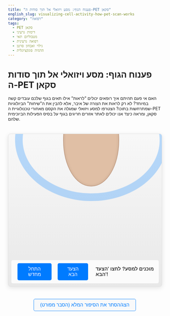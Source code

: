 ```yaml
---
title: "פענוח הגוף: מסע ויזואלי אל תוך סודות ה-PET סקאן"
english_slug: visualizing-cell-activity-how-pet-scan-works
category: "רפואה"
tags:
  - PET סקאן
  - דימות גרעיני
  - מטבוליזם תאי
  - רפואה גרעינית
  - גילוי ואבחון סרטן
  - הדמיה פונקציונלית
---
```

# פענוח הגוף: מסע ויזואלי אל תוך סודות ה-PET סקאן

האם אי פעם תהיתם איך רופאים יכולים "לראות" אילו תאים בגוף שלכם עובדים קשה במיוחד? לא רק לראות את הצורה של איבר, אלא להבין את ה"שיחות" הביולוגיות שמתרחשות בתוכו? הצטרפו למסע ויזואלי שמגלה את הקסם מאחורי טכנולוגיית ה-PET סקאן, ומראה כיצד אנו יכולים לאתר אזורים חריגים בגוף על בסיס הפעילות הביוכימית שלהם.

<div id="pet-simulation">
    <div id="scan-area">
        <div id="body">
            <div id="hot-spot"></div>
        </div>
        <div id="scanner-ring"></div>
         <div id="detectors"></div> <!-- Container for dynamic detectors -->
        <div id="tracer-particles"></div>
        <div id="detection-lines-container"></div>
         <div id="reconstruction-overlay"></div> <!-- For reconstruction visualization -->
    </div>
    <div id="simulation-controls">
        <button id="reset-simulation" class="sim-button">התחל מחדש</button>
        <button id="next-step" class="sim-button">הצעד הבא</button>
        <span id="current-step-text" class="step-text">מוכנים למסע? לחצו 'הצעד הבא'!</span>
    </div>
</div>

<button id="toggle-explanation" class="explanation-button">הצג/הסתר את הסיפור המלא (הסבר מפורט)</button>

<div id="detailed-explanation" style="display: none;">
    <h2>מהו PET סקאן ולמה הוא כמו "מצלמת מטבוליזם"?</h2>
    <p>PET (Positron Emission Tomography) סקאן היא טכניקת דימות רפואי פורצת דרך, המאפשרת לנו "לראות" את התהליכים הביוכימיים המתרחשים בתוך תאי הגוף. בניגוד לטכניקות דימות סטנדרטיות כמו רנטגן או CT, המתמקדות בצורת האיברים והמבנים, PET מתמקד בפונקציה - בפעילות המטבולית של התאים. דמיינו שבמקום מפת דרכים (מבנה), אתם מקבלים מפה של עומסי תנועה ופעילות (מטבוליזם).</p>

    <h2>ה"גשש" המולקולרי: הסמן הרדיואקטיבי</h2>
    <p>כדי שנוכל לעקוב אחר פעילות התאים, אנו משתמשים ב"גשש" מיוחד - חומר סמן (Tracer). זהו לרוב מולקולה ביולוגית שהגוף מכיר ומשתמש בה, כמו מולקולת סוכר (גלוקוז), אליה מצורף אטום רדיואקטיבי בעל אורך חיים קצר. הסמן הנפוץ ביותר נקרא FDG (Fluorodeoxyglucose). התאים בגוף משתמשים בגלוקוז לאנרגיה, ולכן FDG מתנהג דומה לגלוקוז רגיל, אך האטום הרדיואקטיבי (פלואור-18) מאפשר לנו לעקוב אחריו.</p>

    <h2>מרוץ הסמן והצטברותו ב"מוקדים חמים"</h2>
    <p>לאחר הזרקת הסמן לוריד, הוא מתפזר במהירות דרך מחזור הדם לכל חלקי הגוף. תאים פעילים במיוחד - כמו תאי סרטן הגדלים במהירות, תאי מוח חושבים, או תאי שריר בפעולה - צורכים הרבה יותר סוכר מאשר תאים רגילים. כתוצאה מכך, הם "בולעים" כמויות גדולות יותר של FDG מהסביבה. הסמן מצטבר בריכוזים גבוהים באזורים אלו, שהופכים ל"מוקדים חמים" (Hot Spots) מבחינה מטבולית.</p>

    <h2>האירוע הקוונטי: פליטת פוזיטרון ו"התאבדות"</h2>
    <p>האטום הרדיואקטיבי בסמן (כמו F-18) אינו יציב. הוא עובר תהליך טבעי של דעיכה רדיואקטיבית, במהלכו הוא פולט חלקיק קטן בשם פוזיטרון (positron). פוזיטרון הוא למעשה "אנטי-אלקטרון" - חלקיק עם מסה זהה לאלקטרון, אך עם מטען חשמלי חיובי. הפוזיטרון שנוצר נע מרחק קצר מאוד ברקמה (מילימטרים ספורים) עד שהוא פוגש אלקטרון. כשהם נפגשים, הם מחסלים זה את זה בתהליך מרהיב שנקרא "התאבדות" (annihilation). המסה של שני החלקיקים הופכת כולה לאנרגיה, שמשתחררת בצורה של שני פוטונים (חלקיקי אור אנרגטיים, במקרה זה קרני גמא). ההיבט הקריטי הוא ששני הפוטונים הללו נפלטים תמיד בכיוונים מנוגדים לחלוטין, בזווית של 180 מעלות!</p>

    <h2>הגלאים עובדים: קליטת הפוטונים וזיהוי "הקווים"</h2>
    <p>זה השלב בו סורק ה-PET נכנס לפעולה. הסורק הוא טבעת גדולה המצופה באלפי גלאים רגישים. כאשר שני פוטונים שנפלטו באותה "התאבדות" פוגעים בשני גלאים הנמצאים בדיוק בצדדים הנגדיים של הטבעת, ובאותו רגע ממש (או בהפרש זמן זעיר מאוד), הסורק מזהה את זה כ"אירוע זוגי". המחשב יודע כעת שאירוע ההתאבדות, שהוליד את זוג הפוטונים הללו, התרחש היכן שהוא לאורך הקו הישר המחבר את שני הגלאים שקלטו אותם.</p>

    <h2>הפיכת נקודות אור לתמונה: שחזור המפה</h2>
    <p>הסורק אוסף מיליוני ואף מיליארדי אירועים זוגיים כאלה מכל הכיוונים מסביב לגוף. דמיינו רשת של קווים רבים הנמתחים בין זוגות גלאים מנוגדים. היכן שקווים רבים מצטלבים או מתרכזים - זהו האזור שבו התרחשו הכי הרבה אירועי "התאבדות" פוזיטרונים. המחשב, באמצעות אלגוריתמים מתמטיים מתוחכמים (כמו שחזור איטרטיבי), משתמש בכל הקווים הללו כדי לבנות מפה תלת-ממדית מדויקת של פיזור הסמן בגוף. האזורים ה"חמים" - בהם הסמן הצטבר הכי הרבה - מופיעים בתמונה כנקודות בהירות או אדומות, המצביעות על פעילות מטבולית גבוהה.</p>

    <h2>PET סקאן בשירות הרפואה: למה זה חשוב?</h2>
    <p>היכולת לראות פעילות מטבולית פותחת דלתות לאבחון וטיפול מדויקים יותר. השימוש הנפוץ ביותר ב-PET סקאן (לרוב בשילוב עם CT או MRI לקבלת מידע מבני) הוא ברפואת הסרטן: איתור גידולים (שלעיתים קרובות צורכים גלוקוז בשיעור גבוה), קביעת שלב המחלה, מעקב אחר יעילות טיפול, ואיתור חזרות של המחלה. בנוסף, PET משמש לאבחון מחלות נוירולוגיות כמו אלצהיימר (עם סמנים ספציפיים), איתור מוקדים אפילפטיים, הערכת מחלות לב ועוד. הוא מאפשר לרופאים לקבל תמונה פונקציונלית של הגוף, המשלימה את המידע המבני ומסייעת בקבלת החלטות קליניות קריטיות.</p>
</div>

<style>
/* Enhanced Design & Animations */
#pet-simulation {
    position: relative;
    width: 100%; /* Make it more responsive */
    max-width: 600px; /* Max width for large screens */
    height: 500px; /* Increased height */
    margin: 40px auto; /* More margin */
    border: 1px solid #e0e0e0;
    background: linear-gradient(to bottom, #f8f8f8, #e8e8e8); /* Subtle gradient */
    border-radius: 8px;
    box-shadow: 0 4px 15px rgba(0, 0, 0, 0.1);
    overflow: hidden;
    font-family: 'Arial', sans-serif; /* Better font */
}

#scan-area {
    position: absolute;
    top: 20px; /* Space for controls */
    bottom: 70px; /* Space for controls */
    left: 20px;
    right: 20px;
    display: flex;
    justify-content: center;
    align-items: center;
    position: relative; /* Needed for absolute children */
}


#body {
    position: absolute;
    width: 180px; /* Slightly larger body */
    height: 300px; /* Slightly larger body */
    background-color: #e0bfa5; /* Softer skin tone */
    border-radius: 90px / 150px; /* Oval shape */
    border: 2px solid #c29d84;
    z-index: 2;
     box-shadow: inset 0 0 10px rgba(0,0,0,0.1); /* Inner shadow */
}

#hot-spot {
    position: absolute;
    top: 35%; /* Example position */
    left: 50%;
    transform: translate(-50%, -50%);
    width: 50px; /* Larger hot spot */
    height: 50px;
    background-color: rgba(255, 50, 50, 0.6); /* More vibrant red */
    border-radius: 50%;
    border: 2px dashed rgba(255, 0, 0, 0.8);
    display: none; /* Initially hidden */
    z-index: 4; /* Above particles */
    transition: all 0.5s ease-in-out; /* Smooth size/color changes */
}

#scanner-ring {
    position: absolute;
    width: 500px; /* Larger ring */
    height: 400px;
    border: 25px solid rgba(30, 144, 255, 0.3); /* DodgerBlue with transparency */
    border-radius: 50%;
    box-sizing: border-box;
    z-index: 1;
     pointer-events: none; /* Don't block clicks */
     animation: rotateScan 30s linear infinite; /* Subtle continuous rotation */
}

@keyframes rotateScan {
    from { transform: translate(-50%, -50%) rotate(0deg); }
    to { transform: translate(-50%, -50%) rotate(360deg); }
}

/* Position scanner ring relative to scan-area center */
#scan-area > #scanner-ring {
    top: 50%;
    left: 50%;
    transform: translate(-50%, -50%) rotate(0deg); /* Reset initial transform */
}


#detectors {
    position: absolute;
    top: 50%;
    left: 50%;
    transform: translate(-50%, -50%);
    width: 500px; /* Match ring size */
    height: 400px;
    border-radius: 50%;
    z-index: 3; /* Between body and lines */
    pointer-events: none;
}

.detector {
    position: absolute;
    width: 8px; /* Larger detectors */
    height: 15px;
    background-color: rgba(0, 150, 0, 0.4); /* Dim green when inactive */
    border-radius: 3px;
    opacity: 0; /* Initially hidden */
    transition: background-color 0.1s ease-out; /* Fast flash effect */
}

.detector.hit {
     background-color: yellow !important; /* Bright yellow flash */
}


#tracer-particles {
    position: absolute;
    top: 0;
    left: 0;
    width: 100%;
    height: 100%;
    overflow: hidden;
    z-index: 4; /* Above body */
    pointer-events: none;
}

.tracer {
    position: absolute;
    width: 5px; /* Slightly larger particles */
    height: 5px;
    background-color: #ff8c00; /* Dark orange */
    border-radius: 50%;
    opacity: 0; /* Initially hidden */
     transition: all 0.5s linear; /* Default smooth transition */
}

.tracer.injecting {
    transition: all 0.8s ease-out;
    opacity: 1;
}

.tracer.diffusing {
    transition: all 3s linear; /* Slower diffusion */
    opacity: 0.7;
}

.tracer.accumulated {
    background-color: #ff4500; /* Red-orange for accumulated */
     transition: all 0.5s ease-in; /* Faster move to hotspot */
    opacity: 0.9;
}


#detection-lines-container {
    position: absolute;
    top: 50%;
    left: 50%;
    transform: translate(-50%, -50%); /* Center the container */
    width: 100%;
    height: 100%;
    pointer-events: none;
    z-index: 5; /* Above body and hot spot */
    overflow: hidden;
}

.detection-line {
    position: absolute;
    width: 0px; /* Start with zero width */
    height: 3px; /* Thicker line */
    background-color: #ffff00; /* Bright yellow */
    opacity: 0.9;
    transform-origin: 0 0;
    display: none; /* Initially hidden */
     transition: width 0.5s linear; /* Animation for line growth */
}

#reconstruction-overlay {
    position: absolute;
    top: 50%;
    left: 50%;
    transform: translate(-50%, -50%);
    width: 180px;
    height: 300px; /* Match body size */
    border-radius: 90px / 150px;
    z-index: 6; /* Above everything else in scan area */
    pointer-events: none;
    background: radial-gradient(circle at 50% 35%, rgba(255,0,0,0.3) 0%, rgba(255,0,0,0) 70%); /* Subtle heatmap */
    opacity: 0;
    transition: opacity 1s ease-in-out;
}


#simulation-controls {
    position: absolute;
    bottom: 10px;
    left: 10px;
    right: 10px;
    display: flex; /* Use flexbox for layout */
    justify-content: center; /* Center items */
    align-items: center;
    z-index: 10;
    padding: 10px;
    background-color: rgba(255, 255, 255, 0.8); /* Semi-transparent background */
    border-radius: 5px;
}

.sim-button {
    margin: 0 10px; /* More space between buttons */
    padding: 10px 20px; /* Larger padding */
    font-size: 1rem;
    cursor: pointer;
    border: none;
    border-radius: 5px;
    background-color: #007bff; /* Primary blue */
    color: white;
    transition: background-color 0.2s ease, transform 0.1s ease;
}

.sim-button:hover {
    background-color: #0056b3;
}

.sim-button:active {
    transform: scale(0.98);
}

.sim-button:disabled {
    background-color: #cccccc;
    cursor: not-allowed;
}

.step-text {
    margin-left: 15px;
    font-size: 1rem;
    color: #333;
    font-weight: bold;
}

.explanation-button {
    display: block; /* Full width button below simulation */
    width: max-content;
    margin: 20px auto; /* Center button */
    padding: 10px 20px;
    font-size: 1rem;
    cursor: pointer;
    border: 1px solid #007bff;
    border-radius: 5px;
    background-color: #f8f9fa;
    color: #007bff;
    transition: background-color 0.2s ease, color 0.2s ease;
}

.explanation-button:hover {
    background-color: #e9ecef;
}


#detailed-explanation {
    margin: 20px auto; /* Center explanation */
    max-width: 800px; /* Max width for readability */
    padding: 20px;
    border: 1px solid #ddd;
    background-color: #f9f9f9;
    border-radius: 8px;
    line-height: 1.6; /* Improved readability */
    color: #333;
}

#detailed-explanation h2 {
    margin-top: 0;
    color: #0056b3; /* Darker blue for headers */
    border-bottom: 2px solid #007bff; /* Underline headers */
    padding-bottom: 5px;
    margin-bottom: 15px;
}

#detailed-explanation p {
    margin-bottom: 15px;
}

/* Keyframes for additional animations */
@keyframes flashYellow {
    from { background-color: rgba(0, 150, 0, 0.4); }
    to { background-color: yellow; }
}

@keyframes pulseHotSpot {
    0% { transform: translate(-50%, -50%) scale(1); opacity: 0.9; }
    50% { transform: translate(-50%, -50%) scale(1.1); opacity: 1; }
    100% { transform: translate(-50%, -50%) scale(1); opacity: 0.9; }
}

</style>

<script>
const simContainer = document.getElementById('pet-simulation');
const scanArea = document.getElementById('scan-area'); // New container for relative positioning
const body = document.getElementById('body');
const hotSpot = document.getElementById('hot-spot');
const scannerRing = document.getElementById('scanner-ring');
const detectorsContainer = document.getElementById('detectors'); // New container for detectors
const tracerParticlesContainer = document.getElementById('tracer-particles');
const detectionLinesContainer = document.getElementById('detection-lines-container');
const reconstructionOverlay = document.getElementById('reconstruction-overlay'); // New overlay
const nextStepBtn = document.getElementById('next-step');
const resetBtn = document.getElementById('reset-simulation');
const stepText = document.getElementById('current-step-text');
const toggleExplanationBtn = document.getElementById('toggle-explanation');
const explanationDiv = document.getElementById('detailed-explanation');

let currentStep = 0;
const steps = [
    "מוכנים למסע? לחצו 'הצעד הבא'!", // Initial State (Step 0)
    "שלב 1: הזרקת ה'גשש' (סמן רדיואקטיבי)",
    "שלב 2: פיזור הסמן בגוף וקליטתו בתאים פעילים (מוקדים חמים)",
    "שלב 3: פליטת פוזיטרונים ואירועי 'התאבדות'",
    "שלב 4: גלאי הסורק קולטים פוטונים מנוגדים",
    "שלב 5: בניית התמונה על סמך נתוני הגלאים",
    "הסימולציה הסתיימה. לחצו 'התחל מחדש'." // Final State (Step 6)
];

const numTracerParticles = 150; // More particles
const numAnnihilationPairs = 40; // More events
const numDetectors = 72; // More detectors for realism

function updateStepText() {
    stepText.textContent = steps[currentStep];
}

function createTracerParticle() {
    const particle = document.createElement('div');
    particle.classList.add('tracer');
    tracerParticlesContainer.appendChild(particle);
    return particle;
}

function injectTracer() {
    // Simulate injection from a side point outside the body
    const bodyRect = body.getBoundingClientRect();
    const scanAreaRect = scanArea.getBoundingClientRect();
    const startX = bodyRect.left - scanAreaRect.left - 20; // Inject from left of body
    const startY = bodyRect.top - scanAreaRect.top + bodyRect.height / 4; // Inject into arm area

    for (let i = 0; i < numTracerParticles; i++) {
        const particle = createTracerParticle();
        const duration = 1.5 + Math.random() * 1; // Injection duration
        const delay = i * 15; // Stagger injection

        particle.style.left = `${startX}px`;
        particle.style.top = `${startY}px`;
        particle.style.opacity = 0; // Start invisible

        // Target is a random point inside the body bounds relative to scanArea
         const targetX = (bodyRect.left - scanAreaRect.left) + Math.random() * bodyRect.width;
        const targetY = (bodyRect.top - scanAreaRect.top) + Math.random() * bodyRect.height;


        setTimeout(() => {
             particle.classList.add('injecting');
             particle.style.left = `${targetX}px`;
             particle.style.top = `${targetY}px`;
             particle.style.opacity = 1;
         }, delay);

         // After injection, prepare for diffusion
         setTimeout(() => {
             particle.classList.remove('injecting');
             particle.classList.add('diffusing');
         }, delay + duration * 1000);
    }
}

function diffuseAndAccumulateTracer() {
     hotSpot.style.display = 'block'; // Show hot spot outline
     hotSpot.style.animation = 'pulseHotSpot 1.5s infinite alternate'; // Add pulsing effect

    const particles = tracerParticlesContainer.querySelectorAll('.tracer');
    const hotSpotRect = hotSpot.getBoundingClientRect();
    const scanAreaRect = scanArea.getBoundingClientRect();

     const hsCenterX = hotSpotRect.left + hotSpotRect.width / 2 - scanAreaRect.left;
     const hsCenterY = hotSpotRect.top + hotSpotRect.height / 2 - scanAreaRect.top;

    particles.forEach(particle => {
        if (!particle.classList.contains('diffusing')) return; // Only diffuse particles

        const pRect = particle.getBoundingClientRect();
        const pCenterX = pRect.left + pRect.width / 2 - scanAreaRect.left;
        const pCenterY = pRect.top + pRect.height / 2 - scanAreaRect.top;

        const distanceToHotSpot = Math.sqrt(Math.pow(pCenterX - hsCenterX, 2) + Math.pow(pCenterY - hsCenterY, 2));
        const hotSpotRadius = hotSpotRect.width / 2;

        // Simulate diffusion with slight pull towards hotspot
        const duration = 4 + Math.random() * 3; // Longer diffusion time
        let targetX, targetY;

        if (distanceToHotSpot < hotSpotRadius * 2) { // If within accumulation radius
             // Higher chance to move towards hotspot center
             targetX = hsCenterX + (Math.random() - 0.5) * hotSpotRadius;
             targetY = hsCenterY + (Math.random() - 0.5) * hotSpotRadius;
             particle.classList.remove('diffusing');
             particle.classList.add('accumulated');
             particle.style.transition = `all 1s ease-in-out`; // Faster move towards center
        } else {
             // Random walk within body bounds (relative to scanArea)
             const bodyRect = body.getBoundingClientRect();
             targetX = (bodyRect.left - scanAreaRect.left) + Math.random() * bodyRect.width;
             targetY = (bodyRect.top - scanAreaRect.top) + Math.random() * bodyRect.height;
             particle.style.transition = `all ${duration}s linear`;
        }

        particle.style.left = `${targetX}px`;
        particle.style.top = `${targetY}px`;

         // After transition ends, maybe loop diffusion or mark as stable?
         // For simplicity, let them reach target and stay for this step
    });
}

function annihilateAndEmitPhotons() {
    const accumulatedParticles = tracerParticlesContainer.querySelectorAll('.tracer.accumulated');
    const scanAreaRect = scanArea.getBoundingClientRect();
    const hsRect = hotSpot.getBoundingClientRect();
    const hsCenterX = hsRect.left + hsRect.width / 2 - scanAreaRect.left;
    const hsCenterY = hsRect.top + hsRect.height / 2 - scanAreaRect.top;

    // Remove particles (simulate annihilation)
    accumulatedParticles.forEach(p => p.remove());

    // Simulate a flash at the hot spot
    const flash = document.createElement('div');
    flash.style.position = 'absolute';
    flash.style.width = '80px';
    flash.style.height = '80px';
    flash.style.borderRadius = '50%';
    flash.style.backgroundColor = 'rgba(255, 255, 0, 0.8)';
    flash.style.top = `${hsCenterY}px`;
    flash.style.left = `${hsCenterX}px`;
    flash.style.transform = 'translate(-50%, -50%)';
    flash.style.zIndex = 6;
    flash.style.opacity = 1;
    flash.style.transition = 'opacity 0.3s ease-out, transform 0.3s ease-out';
    scanArea.appendChild(flash);

    // Animate flash
    setTimeout(() => {
        flash.style.opacity = 0;
        flash.style.transform = 'translate(-50%, -50%) scale(1.5)';
    }, 50); // Short delay for appearance

    // Remove flash after animation
    setTimeout(() => {
        flash.remove();
        // Start emitting lines AFTER the flash fades
        emitLines(hsCenterX, hsCenterY);
    }, 400); // Matches flash transition duration

     hotSpot.style.animation = 'none'; // Stop pulsing during annihilation
}

function emitLines(originX, originY) {
     const scanAreaRect = scanArea.getBoundingClientRect();
     const containerWidth = scanAreaRect.width;
     const containerHeight = scanAreaRect.height;
     const lineLength = Math.sqrt(containerWidth * containerWidth + containerHeight * containerHeight); // Long enough to cross container

    for (let i = 0; i < numAnnihilationPairs; i++) {
        const angle = Math.random() * 360; // Angle in degrees
        const radians = angle * Math.PI / 180;

        // Line 1
        const line1 = document.createElement('div');
        line1.classList.add('detection-line');
        line1.style.left = `${originX}px`;
        line1.style.top = `${originY}px`;
        line1.style.transform = `rotate(${angle}deg)`;
        line1.style.display = 'block';
        detectionLinesContainer.appendChild(line1);

        // Animate line growth
         requestAnimationFrame(() => {
             setTimeout(() => {
                 line1.style.width = `${lineLength}px`;
             }, 50 + i * 10); // Stagger line appearance
         });


        // Line 2 (180 degrees opposite)
        const angle2 = angle + 180;
         const line2 = document.createElement('div');
        line2.classList.add('detection-line');
        line2.style.left = `${originX}px`;
        line2.style.top = `${originY}px`;
        line2.style.transform = `rotate(${angle2}deg)`;
        line2.style.display = 'block';
        detectionLinesContainer.appendChild(line2);

         // Animate line growth for the second line
         requestAnimationFrame(() => {
             setTimeout(() => {
                 line2.style.width = `${lineLength}px`;
             }, 50 + i * 10); // Use same delay as first line in pair
         });
    }
}


function detectPhotons() {
    const lines = detectionLinesContainer.querySelectorAll('.detection-line');
    const scanAreaRect = scanArea.getBoundingClientRect();
    const scannerRect = scannerRing.getBoundingClientRect();
    const detectorsContainerRect = detectorsContainer.getBoundingClientRect(); // Use detectors container for positioning

    // Create detectors if not already present
    if (detectorsContainer.children.length === 0) {
        const ringCenterX = detectorsContainerRect.width / 2;
        const ringCenterY = detectorsContainerRect.height / 2;
        const ringRadiusX = scannerRect.width / 2;
        const ringRadiusY = scannerRect.height / 2;

        for(let i=0; i<numDetectors; i++) {
            const angle = (i / numDetectors) * 360;
            const radians = angle * Math.PI / 180;
            const detX = ringCenterX + ringRadiusX * Math.cos(radians);
            const detY = ringCenterY + ringRadiusY * Math.sin(radians);

            const detector = document.createElement('div');
            detector.classList.add('detector');
             // Position the detector directly on the circle within its container
            detector.style.left = `${detX - detector.offsetWidth/2}px`;
            detector.style.top = `${detY - detector.offsetHeight/2}px`;
            detector.style.opacity = 1; // Make detectors visible

            // Store position (relative to detectorsContainer) and angle
            detector.dataset.x = detX;
            detector.dataset.y = detY;
            detector.dataset.angle = angle;
            detectorsContainer.appendChild(detector);
        }
    }

    const detectors = detectorsContainer.querySelectorAll('.detector');
    detectionLinesContainer.style.opacity = 0.5; // Dim lines after they appear

    // Simulate detection logic: Check if line endpoint hits a detector
     lines.forEach(line => {
         const originX = parseFloat(line.style.left); // Relative to scanArea
         const originY = parseFloat(line.style.top); // Relative to scanArea
         const angle = parseFloat(line.style.transform.replace('rotate(', '').replace('deg)', ''));
         const radians = angle * Math.PI / 180;

         // Find the point where the line intersects the scanner ellipse
         // This is mathematically complex for ellipse-line intersection.
         // Simplified approach: find endpoint of line that reaches the ring radius.
         const ringCenterX_scanArea = scannerRect.left + scannerRect.width/2 - scanAreaRect.left;
         const ringCenterY_scanArea = scannerRect.top + scannerRect.height/2 - scanAreaRect.top;
         const ringRadiusX = scannerRect.width / 2;
         const ringRadiusY = scannerRect.height / 2;

         let hitX = NaN, hitY = NaN;
         let closestDistToRing = Infinity;
         const lineTestPoints = 100;
         const maxTestLength = Math.max(scanAreaRect.width, scanAreaRect.height);

         for(let j=1; j<=lineTestPoints; j++) {
             const currentLength = (j / lineTestPoints) * maxTestLength;
             const testX = originX + Math.cos(radians) * currentLength;
             const testY = originY + Math.sin(radians) * currentLength;

             // Check distance from (testX, testY) to the ellipse boundary
             // Formula for ellipse: ((x-h)/a)^2 + ((y-k)/b)^2 = 1
             // Where (h, k) is center, a, b are radii
             const normX = (testX - ringCenterX_scanArea) / ringRadiusX;
             const normY = (testY - ringCenterY_scanArea) / ringRadiusY;
             const distToBoundary = Math.abs(normX * normX + normY * normY - 1); // How close to 1

             if (distToBoundary < closestDistToRing) {
                  closestDistToRing = distToBoundary;
                 if (distToBoundary < 0.05) { // If close enough to boundary
                    hitX = testX;
                    hitY = testY;
                    break; // Found a hit point
                 }
             }
         }

         if (!isNaN(hitX)) {
              // Find the closest detector to this hit point
              let closestDetector = null;
              let minDist = Infinity;

              detectors.forEach(detector => {
                 // Detector positions are relative to detectorsContainer
                 const detX_scanArea = parseFloat(detector.dataset.x) + detectorsContainerRect.left - scanAreaRect.left;
                 const detY_scanArea = parseFloat(detector.dataset.y) + detectorsContainerRect.top - scanAreaRect.top;

                  const dist = Math.sqrt(Math.pow(hitX - detX_scanArea, 2) + Math.pow(hitY - detY_scanArea, 2));
                  if (dist < minDist) {
                      minDist = dist;
                      closestDetector = detector;
                  }
              });

              if (closestDetector && minDist < 15) { // If hit is close to a detector
                  // Highlight the detector briefly
                  closestDetector.classList.add('hit');
                  setTimeout(() => {
                      closestDetector.classList.remove('hit');
                  }, 200); // Flash duration
                  // In a real system, we'd record the pair of detectors and the line
                  // For this sim, just highlighting the hit detector is visual feedback.
              }
         }
     });
     // Keep lines visible but dimmed
}

function reconstructImage() {
    // Fade out lines and detectors
    detectionLinesContainer.style.transition = 'opacity 1s ease-out';
    detectionLinesContainer.style.opacity = 0;
    detectorsContainer.style.transition = 'opacity 1s ease-out';
    detectorsContainer.style.opacity = 0;

    // After elements fade, show reconstruction overlay and highlight hotspot
    setTimeout(() => {
        detectionLinesContainer.innerHTML = ''; // Clean up lines
        detectorsContainer.innerHTML = ''; // Clean up detectors

        reconstructionOverlay.style.transition = 'opacity 1s ease-in-out';
        reconstructionOverlay.style.opacity = 1; // Show overlay

        hotSpot.style.display = 'block'; // Ensure hotspot is visible
        hotSpot.style.backgroundColor = 'rgba(255, 0, 0, 1)'; // Solid color
        hotSpot.style.borderColor = 'rgba(255, 255, 0, 0.8)'; // Yellow border
        hotSpot.style.borderWidth = '3px';
        hotSpot.style.width = '60px'; // Emphasize size
        hotSpot.style.height = '60px';
        hotSpot.style.animation = 'pulseHotSpot 1s infinite alternate'; // Make it pulse strongly
         hotSpot.style.zIndex = 7; // Ensure it's above overlay

    }, 1000); // Wait for fade out transition
}


function resetSimulation() {
    currentStep = 0;
    updateStepText();

    // Clear all dynamic elements
    tracerParticlesContainer.innerHTML = '';
    detectionLinesContainer.innerHTML = '';
    detectorsContainer.innerHTML = ''; // Clear detectors container

    // Reset element styles
    hotSpot.style.display = 'none';
     hotSpot.style.backgroundColor = 'rgba(255, 50, 50, 0.6)';
     hotSpot.style.borderColor = 'rgba(255, 0, 0, 0.8)';
     hotSpot.style.borderWidth = '2px';
     hotSpot.style.width = '50px';
     hotSpot.style.height = '50px';
     hotSpot.style.animation = 'none'; // Remove animation
     hotSpot.style.zIndex = 4;

     reconstructionOverlay.style.opacity = 0; // Hide overlay

    // Reset line/detector containers opacity
     detectionLinesContainer.style.transition = 'none';
     detectionLinesContainer.style.opacity = 1;
     detectorsContainer.style.transition = 'none';
     detectorsContainer.style.opacity = 1;


    // Reset controls
    nextStepBtn.disabled = false;
}


function runStep(step) {
    switch (step) {
        case 0: // Initial state - handled by reset
            break;
        case 1: // Injection
            injectTracer();
            break;
        case 2: // Diffusion and Accumulation
             // Allow time for injection animation to finish before starting diffusion
             setTimeout(diffuseAndAccumulateTracer, numTracerParticles * 15 + 1000); // Wait for injection animation + a little extra
            break;
        case 3: // Annihilation
             // Wait for diffusion/accumulation to settle
             setTimeout(annihilateAndEmitPhotons, 4000); // Wait for diffusion animation + a little extra
            break;
        case 4: // Detection
             // Wait for lines to be emitted
             setTimeout(detectPhotons, numAnnihilationPairs * 10 + 1000); // Wait for line emission + a little extra
            break;
        case 5: // Reconstruction
             // Wait for detection flashes/lines to be processed visually
             setTimeout(reconstructImage, 1000); // Wait a bit after detection
            break;
        case 6: // End
            stepText.textContent = steps[6];
            nextStepBtn.disabled = true;
            break;
    }
}

nextStepBtn.addEventListener('click', () => {
    currentStep++;
    if (currentStep < steps.length) {
        updateStepText();
        runStep(currentStep);
    } else {
        // End of steps
         runStep(steps.length); // Run cleanup/final state for step 6 logic
    }
});

resetBtn.addEventListener('click', resetSimulation);

toggleExplanationBtn.addEventListener('click', () => {
    const isHidden = explanationDiv.style.display === 'none';
    explanationDiv.style.display = isHidden ? 'block' : 'none';
    toggleExplanationBtn.textContent = isHidden ? 'הסתר את הסיפור המלא' : 'הצג/הסתר את הסיפור המלא (הסבר מפורט)';
});

// Initial state setup
resetSimulation();
</script>